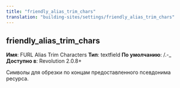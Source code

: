 ```yaml
---
title: "friendly_alias_trim_chars"
translation: "building-sites/settings/friendly_alias_trim_chars"
---
```


## friendly\_alias\_trim\_chars

**Имя**: FURL Alias Trim Characters
**Тип**: textfield
**По умолчанию**: /.-\_
**Доступно в**: Revolution 2.0.8+

Символы для обрезки по концам предоставленного псевдонима ресурса.
